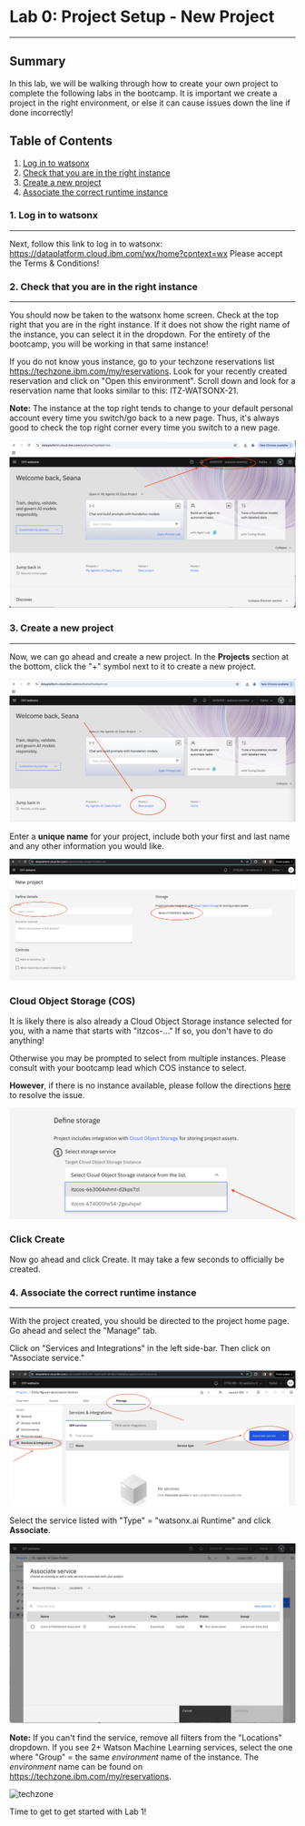 # Lab 0: Project Setup - New Project
---
## Summary
In this lab, we will be walking through how to create your own project to complete the following labs in the bootcamp. It is important we create a project in the right environment, or else it can cause issues down the line if done incorrectly!

## Table of Contents

  1. [Log in to watsonx](#log-in-to-watsonx)
  2. [Check that you are in the right instance](#check-instance)
  3. [Create a new project](#new-project) 
  4. [Associate the correct runtime instance](#runtime-instance)

### 1. Log in to watsonx<a name="log-in-to-watsonx"></a>
---
Next, follow this link to log in to watsonx: https://dataplatform.cloud.ibm.com/wx/home?context=wx
Please accept the Terms & Conditions!

### 2. Check that you are in the right instance<a name="check-instance"></a>
---
You should now be taken to the watsonx home screen. Check at the top right that you are in the right instance. If it does not show the right name of the instance, you can select it in the dropdown. For the entirety of the bootcamp, you will be working in that same instance!

If you do not know yous instance, go to your techzone reservations list https://techzone.ibm.com/my/reservations. Look for your recently created reservation and click on "Open this environment". Scroll down and look for a reservation name that looks similar to this:  ITZ-WATSONX-21. 

**Note:** The instance at the top right tends to change to your default personal account every time you switch/go back to a new page. Thus, it's always good to check the top right corner every time you switch to a new page.

![check-right-instance](assets/check-right-instance.png)

### 3. Create a new project<a name="new-project"></a>
---
Now, we can go ahead and create a new project. In the **Projects** section at the bottom, click the "+" symbol next to it to create a new project.

![create-new-project](assets/create-new-project.png)

Enter a **unique name** for your project, include both your first and last name and any other information you would like.

![unique-name](assets/unique-name.png)

### Cloud Object Storage (COS)
It is likely there is also already a Cloud Object Storage instance selected for you, with a name that starts with "itzcos-..." If so, you don't have to do anything! 

Otherwise you may be prompted to select from multiple instances. Please consult with your bootcamp lead which COS instance to select.

**However**, if there is no instance available, please follow the directions [here](COS_troubleshooting.md) to resolve the issue.

![select-instance](assets/select-instance.png)

### Click Create
Now go ahead and click Create. It may take a few seconds to officially be created.

### 4. Associate the correct runtime instance<a name="runtime-instance"></a>
---
With the project created, you should be directed to the project home page. Go ahead and select the "Manage" tab.

Click on "Services and Integrations" in the left side-bar. Then click on "Associate service."

![manage-tab](assets/manage-tab.png)

Select the service listed with "Type" = "watsonx.ai Runtime" and click **Associate**. 

![select-runtime-service](assets/select-runtime-service.png)

**Note:** If you can't find the service, remove all filters from the "Locations" dropdown. If you see 2+ Watson Machine Learning services, select the one where "Group" = the same *environment* name of the instance. The *environment* name can be found on https://techzone.ibm.com/my/reservations. 

![techzone](assets/techzone.png)


Time to get to get started with Lab 1!
